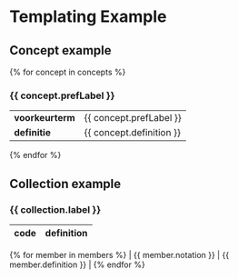 # Templating Example

## Concept example

{% for concept in concepts %}
### {{ concept.prefLabel }}

|                  |                          |
|------------------|--------------------------|
| **voorkeurterm** | {{ concept.prefLabel }}  |
| **definitie**    | {{ concept.definition }} |

{% endfor %}

## Collection example

### {{ collection.label }}

| code                  | definition              |
|-----------------------|-------------------------|
{% for member in members %}
| {{ member.notation }} | {{ member.definition }} |
{% endfor %}
